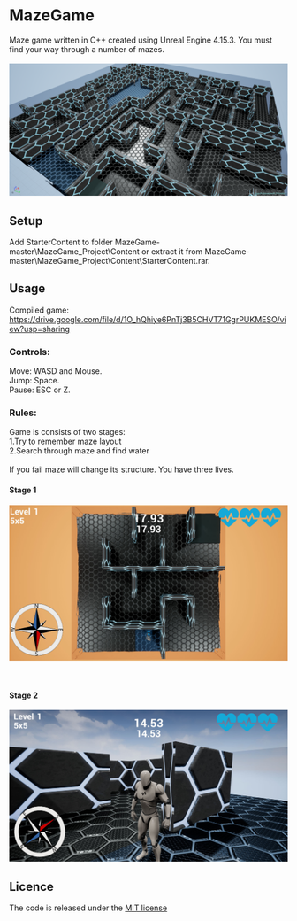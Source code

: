 # MazeGame

Maze game written in C++ created using Unreal Engine 4.15.3. You must find your way through a number of mazes.<br/>
<br/>
![alt text](https://github.com/MateuszKapusta/MazeGame/blob/master/Pictures/Maze.png)

## Setup

Add StarterContent to folder MazeGame-master\MazeGame_Project\Content or extract it from MazeGame-master\MazeGame_Project\Content\StarterContent.rar.<br />

## Usage

Compiled game: https://drive.google.com/file/d/1O_hQhiye6PnTj3B5CHVT71GgrPUKMESO/view?usp=sharing   <br />

### Controls:<br />
Move: WASD and Mouse.<br />
Jump: Space.<br />
Pause: ESC or Z.<br />

### Rules:<br />

Game is consists of two stages:<br />
1.Try to remember maze layout <br />
2.Search through maze and find water <br />
<br />
If you fail maze will change its structure. You have three lives. <br />

#### Stage 1<br />
![alt text](https://github.com/MateuszKapusta/MazeGame/blob/master/Pictures/Start.jpg)

<br />

#### Stage 2<br />
![alt text](https://github.com/MateuszKapusta/MazeGame/blob/master/Pictures/Game.jpg)




## Licence

The code is released under the [MIT license](https://github.com/MateuszKapusta/MazeGame/blob/master/LICENSE)
